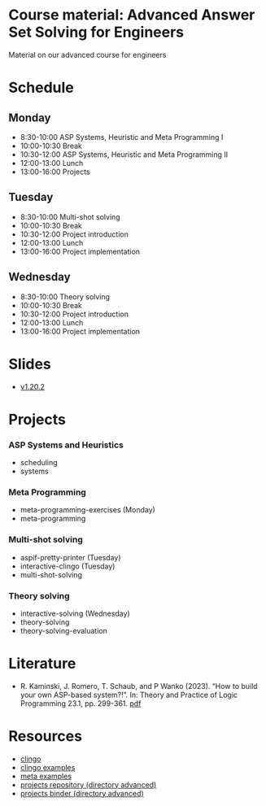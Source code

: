 # Course material: Advanced Answer Set Solving for Engineers

Material on our advanced course for engineers

# Schedule

## Monday ##

-  8:30-10:00 ASP Systems, Heuristic and Meta Programming I
- 10:00-10:30 Break
- 10:30-12:00 ASP Systems, Heuristic and Meta Programming II
- 12:00-13:00 Lunch
- 13:00-16:00 Projects

## Tuesday ##

-  8:30-10:00 Multi-shot solving
- 10:00-10:30 Break
- 10:30-12:00 Project introduction
- 12:00-13:00 Lunch
- 13:00-16:00 Project implementation

## Wednesday ##

-  8:30-10:00 Theory solving
- 10:00-10:30 Break
- 10:30-12:00 Project introduction
- 12:00-13:00 Lunch
- 13:00-16:00 Project implementation

# Slides #

- [v1.20.2](https://github.com/potassco-asp-course/course-light/releases/download/v1.20.2/main.pdf)


# Projects

### ASP Systems and Heuristics

* scheduling
* systems

### Meta Programming

* meta-programming-exercises (Monday)
* meta-programming

### Multi-shot solving

* aspif-pretty-printer (Tuesday)
* interactive-clingo (Tuesday)
* multi-shot-solving

### Theory solving

* interactive-solving (Wednesday)
* theory-solving
* theory-solving-evaluation

# Literature #


- R. Kaminski, J. Romero, T. Schaub, and P Wanko (2023).
	“How to build your own ASP-based system?!”.
	In: Theory and Practice of Logic Programming 23.1, pp. 299-361.
	[pdf](https://arxiv.org/abs/2008.06692)


# Resources #

- [clingo](https://potassco.org/clingo/)
- [clingo examples](https://github.com/potassco/clingo/tree/master/examples/clingo)
- [meta examples](https://github.com/potassco/clingo/tree/master/examples/reify)
- [projects repository (directory advanced)](https://github.com/potassco-asp-course/notebooks/tree/master)
- [projects binder (directory advanced)](https://mybinder.org/v2/gh/potassco-asp-course/notebooks/HEAD)
